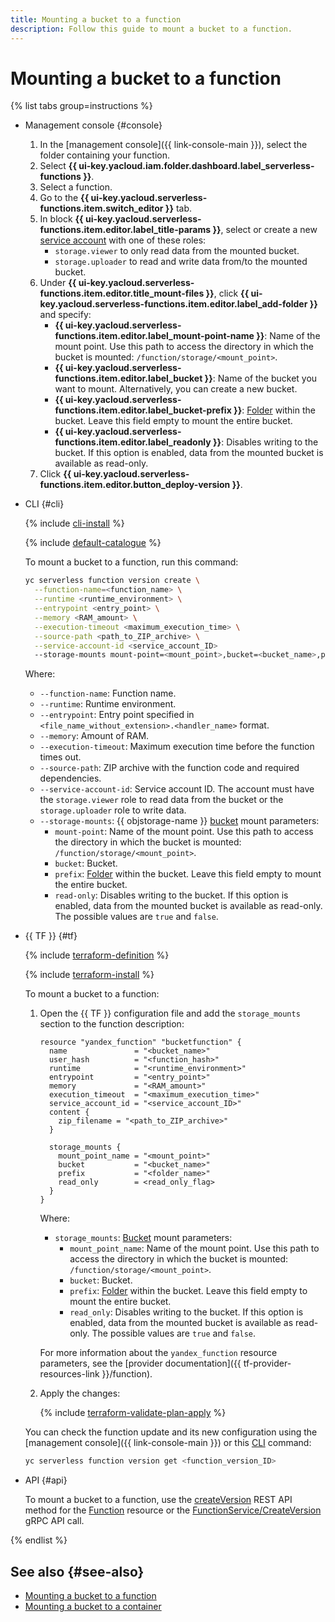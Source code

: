```yaml
---
title: Mounting a bucket to a function
description: Follow this guide to mount a bucket to a function.
---
```


# Mounting a bucket to a function

{% list tabs group=instructions %}

- Management console {#console}

  1. In the [management console]({{ link-console-main }}), select the folder containing your function.
  1. Select **{{ ui-key.yacloud.iam.folder.dashboard.label_serverless-functions }}**.
  1. Select a function.
  1. Go to the **{{ ui-key.yacloud.serverless-functions.item.switch_editor }}** tab.
  1. In block **{{ ui-key.yacloud.serverless-functions.item.editor.label_title-params }}**, select or create a new [service account](../../../iam/concepts/users/service-accounts) with one of these roles:
     * `storage.viewer` to only read data from the mounted bucket.
     * `storage.uploader` to read and write data from/to the mounted bucket.
  1. Under **{{ ui-key.yacloud.serverless-functions.item.editor.title_mount-files }}**, click **{{ ui-key.yacloud.serverless-functions.item.editor.label_add-folder }}** and specify:
     * **{{ ui-key.yacloud.serverless-functions.item.editor.label_mount-point-name }}**: Name of the mount point. Use this path to access the directory in which the bucket is mounted: `/function/storage/<mount_point>`.
     * **{{ ui-key.yacloud.serverless-functions.item.editor.label_bucket }}**: Name of the bucket you want to mount. Alternatively, you can create a new bucket.
     * **{{ ui-key.yacloud.serverless-functions.item.editor.label_bucket-prefix }}**: [Folder](../../../storage/concepts/object.md#folder) within the bucket. Leave this field empty to mount the entire bucket.
     * **{{ ui-key.yacloud.serverless-functions.item.editor.label_readonly }}**: Disables writing to the bucket. If this option is enabled, data from the mounted bucket is available as read-only.
  1. Click **{{ ui-key.yacloud.serverless-functions.item.editor.button_deploy-version }}**.

- CLI {#cli}

  {% include [cli-install](../../../_includes/cli-install.md) %}

  {% include [default-catalogue](../../../_includes/default-catalogue.md) %}

  To mount a bucket to a function, run this command:

  ```bash
  yc serverless function version create \
    --function-name=<function_name> \
    --runtime <runtime_environment> \
    --entrypoint <entry_point> \
    --memory <RAM_amount> \
    --execution-timeout <maximum_execution_time> \
    --source-path <path_to_ZIP_archive> \
    --service-account-id <service_account_ID>
    --storage-mounts mount-point=<mount_point>,bucket=<bucket_name>,prefix=<folder_name>,read-only=false
  ```

  Where:

  * `--function-name`: Function name.
  * `--runtime`: Runtime environment.
  * `--entrypoint`: Entry point specified in `<file_name_without_extension>.<handler_name>` format.
  * `--memory`: Amount of RAM.
  * `--execution-timeout`: Maximum execution time before the function times out.
  * `--source-path`: ZIP archive with the function code and required dependencies.
  * `--service-account-id`: Service account ID. The account must have the `storage.viewer` role to read data from the bucket or the `storage.uploader` role to write data.
  * `--storage-mounts`: {{ objstorage-name }} [bucket](../../../storage/concepts/bucket.md) mount parameters:
     * `mount-point`: Name of the mount point. Use this path to access the directory in which the bucket is mounted: `/function/storage/<mount_point>`.
     * `bucket`: Bucket.
     * `prefix`: [Folder](../../../storage/concepts/object.md#folder) within the bucket. Leave this field empty to mount the entire bucket.
     * `read-only`: Disables writing to the bucket. If this option is enabled, data from the mounted bucket is available as read-only. The possible values are `true` and `false`.

- {{ TF }} {#tf}

  {% include [terraform-definition](../../../_tutorials/_tutorials_includes/terraform-definition.md) %}

  {% include [terraform-install](../../../_includes/terraform-install.md) %}

  To mount a bucket to a function:

  1. Open the {{ TF }} configuration file and add the `storage_mounts` section to the function description:

     ```hcl
     resource "yandex_function" "bucketfunction" {
       name               = "<bucket_name>"
       user_hash          = "<function_hash>"
       runtime            = "<runtime_environment>"
       entrypoint         = "<entry_point>"
       memory             = "<RAM_amount>"
       execution_timeout  = "<maximum_execution_time>"
       service_account_id = "<service_account_ID>"
       content {
         zip_filename = "<path_to_ZIP_archive>"
       }

       storage_mounts {
         mount_point_name = "<mount_point>"
         bucket           = "<bucket_name>"
         prefix           = "<folder_name>"
         read_only        = <read_only_flag>
       }
     }
     ```

     Where:

     * `storage_mounts`: [Bucket](../../../storage/concepts/bucket.md) mount parameters:
        * `mount_point_name`: Name of the mount point. Use this path to access the directory in which the bucket is mounted: `/function/storage/<mount_point>`.
        * `bucket`: Bucket.
        * `prefix`: [Folder](../../../storage/concepts/object.md#folder) within the bucket. Leave this field empty to mount the entire bucket.
        * `read_only`: Disables writing to the bucket. If this option is enabled, data from the mounted bucket is available as read-only. The possible values are `true` and `false`.

     For more information about the `yandex_function` resource parameters, see the [provider documentation]({{ tf-provider-resources-link }}/function).

  1. Apply the changes:

     {% include [terraform-validate-plan-apply](../../../_tutorials/_tutorials_includes/terraform-validate-plan-apply.md) %}

  You can check the function update and its new configuration using the [management console]({{ link-console-main }}) or this [CLI](../../../cli/quickstart.md) command:

  ```bash
  yc serverless function version get <function_version_ID>
  ```

- API {#api}

  To mount a bucket to a function, use the [createVersion](../../functions/api-ref/Function/createVersion.md) REST API method for the [Function](../../functions/api-ref/Function/index.md) resource or the [FunctionService/CreateVersion](../../functions/api-ref/grpc/Function/createVersion.md) gRPC API call.

{% endlist %}

## See also {#see-also}

* [Mounting a bucket to a function](../../concepts/mounting.md)
* [Mounting a bucket to a container](../../../serverless-containers/concepts/mounting.md)

